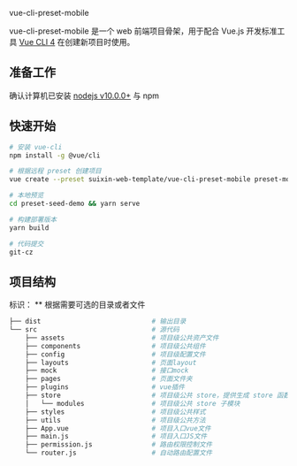 vue-cli-preset-mobile

vue-cli-preset-mobile 是一个 web 前端项目骨架，用于配合 Vue.js 开发标准工具 [Vue CLI 4](https://cli.vuejs.org/zh/) 在创建新项目时使用。

## 准备工作
确认计算机已安装 [nodejs v10.0.0+](https://nodejs.org/en/download/) 与 npm

## 快速开始

```bash
# 安装 vue-cli
npm install -g @vue/cli

# 根据远程 preset 创建项目 
vue create --preset suixin-web-template/vue-cli-preset-mobile preset-mobile-demo

# 本地预览
cd preset-seed-demo && yarn serve

# 构建部署版本
yarn build

# 代码提交
git-cz
```

## 项目结构
标识：
** 根据需要可选的目录或者文件

```bash
├── dist                            # 输出目录
└── src                             # 源代码
    ├── assets                      # 项目级公共资产文件
    ├── components                  # 项目级公共组件
    ├── config                      # 项目级配置文件
    ├── layouts                     # 页面layout
    ├── mock                        # 接口mock
    ├── pages                       # 页面文件夹
    ├── plugins                     # vue插件
    ├── store                       # 项目级公共 store，提供生成 store 函数
    │   └── modules                 # 项目级公共 store 子模块
    ├── styles                      # 项目级公共样式
    ├── utils                       # 项目级公共方法
    ├── App.vue                     # 项目入口vue文件
    ├── main.js                     # 项目入口JS文件
    ├── permission.js               # 路由权限控制文件
    └── router.js                   # 自动路由配置文件
```
